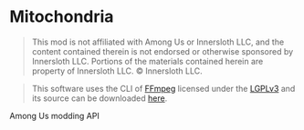 # Mitochondria

> This mod is not affiliated with Among Us or Innersloth LLC, and the content contained therein is not endorsed or
> otherwise sponsored by Innersloth LLC. Portions of the materials contained herein are property of Innersloth LLC. ©
> Innersloth LLC.

> This software uses the CLI of <a href=http://ffmpeg.org>FFmpeg</a> licensed under the
> <a href="https://www.gnu.org/licenses/lgpl-3.0.en.html">LGPLv3</a> and its source can be downloaded
> <a href="https://github.com/BtbN/FFmpeg-Builds/releases/tag/autobuild-2024-09-28-13-00">here</a>.

Among Us modding API

